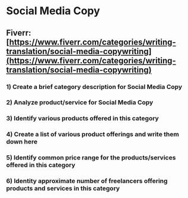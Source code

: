 # Social Media Copy
## Fiverr: [https://www.fiverr.com/categories/writing-translation/social-media-copywriting](https://www.fiverr.com/categories/writing-translation/social-media-copywriting)
### 1) Create a brief category description for Social Media Copy
### 2) Analyze product/service for Social Media Copy
### 3) Identify various products offered in this category
### 4) Create a list of various product offerings and write them down here
### 5) Identify common price range for the products/services offered in this category
### 6) Identity approximate number of freelancers offering products and services in this category
